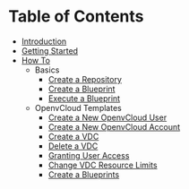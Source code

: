 # Table of Contents

* [Introduction](README.md)
* [Getting Started](gettingstarted/gettingstarted.md)
* [How To](Howto/Howto.md)
  * Basics
    * [Create a Repository](Howto/Create_repository/Create_repository.md)
    * [Create a Blueprint](Howto/Create_blueprint/Create_blueprint.md)
    * [Execute a Blueprint](Howto/Execute_blueprint/Execute_blueprint.md)
  * OpenvCloud Templates
    * [Create a New OpenvCloud User](Howto/Add_user/Add_user.md)
    * [Create a New OpenvCloud Account](Howto/Create_account/Create_account.md)
    * [Create a VDC](Howto/Create_VDC/Create_VDC.md)
    * [Delete a VDC](Howto/Delete_VDC/Delete_VDC.md)
    * [Granting User Access](Howto/Granting_user_access\Granting_user_access.md)
    * [Change VDC Resource Limits](Howto/Change_VDC_Resource_Limits\Change_VDC_Resource_Limits.md)
    * [Create a Blueprints](Howto/Create_blueprint\Create_blueprint.md)
